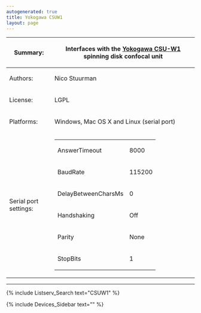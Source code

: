```yaml
---
autogenerated: true
title: Yokogawa CSUW1
layout: page
---
```


<table>
<thead>
<tr class="header">
<th><p>Summary:</p></th>
<th><p>Interfaces with the <a href="http://www.yokogawa.com/scanner/product/csu/csuw1_1_e.htm">Yokogawa CSU-W1</a> spinning disk confocal unit</p></th>
</tr>
</thead>
<tbody>
<tr class="odd">
<td><p>Authors:</p></td>
<td><p>Nico Stuurman</p></td>
</tr>
<tr class="even">
<td><p>License:</p></td>
<td><p>LGPL</p></td>
</tr>
<tr class="odd">
<td><p>Platforms:</p></td>
<td><p>Windows, Mac OS X and Linux (serial port)</p></td>
</tr>
<tr class="even">
<td><p>Serial port settings:</p></td>
<td><table>
<tbody>
<tr class="odd">
<td><p>AnswerTimeout</p></td>
<td><p>8000</p></td>
</tr>
<tr class="even">
<td><p>BaudRate</p></td>
<td><p>115200</p></td>
</tr>
<tr class="odd">
<td><p>DelayBetweenCharsMs</p></td>
<td><p>0</p></td>
</tr>
<tr class="even">
<td><p>Handshaking</p></td>
<td><p>Off</p></td>
</tr>
<tr class="odd">
<td><p>Parity</p></td>
<td><p>None</p></td>
</tr>
<tr class="even">
<td><p>StopBits</p></td>
<td><p>1</p></td>
</tr>
</tbody>
</table></td>
</tr>
</tbody>
</table>

-----

{% include Listserv_Search text="CSUW1" %}

{% include Devices_Sidebar text="" %}
